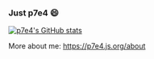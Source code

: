 ### Just p7e4 😄
<!--
- 常年滑水小能手，每年进步一点点
- 平时啥都不想干，只想躺着
- 偶尔喜欢开发一些自娱自乐的东西


**p7e4/p7e4** is a ✨ _special_ ✨ repository because its `README.md` (this file) appears on your GitHub profile.

Here are some ideas to get you started:

- 🔭 I’m currently working on ...
- 🌱 I’m currently learning ...
- 👯 I’m looking to collaborate on ...
- 🤔 I’m looking for help with ...
- 💬 Ask me about ...
- 📫 How to reach me: ...
- 😄 Pronouns: ...
- ⚡ Fun fact: ...
-->
[![p7e4's GitHub stats](https://github-readme-stats.vercel.app/api?username=p7e4&count_private=true&show_icons=true)](https://github.com/anuraghazra/github-readme-stats)

More about me: https://p7e4.js.org/about
